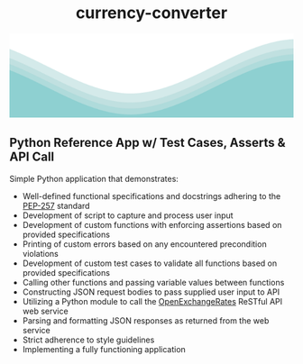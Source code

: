 <div align="center">
  <h1>currency-converter</h1>
</div>
<img src="waves.svg" width="100%" height="150">

## Python Reference App w/ Test Cases, Asserts & API Call

Simple Python application that demonstrates:
- Well-defined functional specifications and docstrings adhering to the [PEP-257](https://peps.python.org/pep-0257/) standard
- Development of script to capture and process user input
- Development of custom functions with enforcing assertions based on provided specifications
- Printing of custom errors based on any encountered precondition violations
- Development of custom test cases to validate all functions based on provided specifications
- Calling other functions and passing variable values between functions
- Constructing JSON request bodies to pass supplied user input to API
- Utilizing a Python module to call the [OpenExchangeRates](https://openexchangerates.org/) ReSTful API web service
- Parsing and formatting JSON responses as returned from the web service
- Strict adherence to style guidelines
- Implementing a fully functioning application
